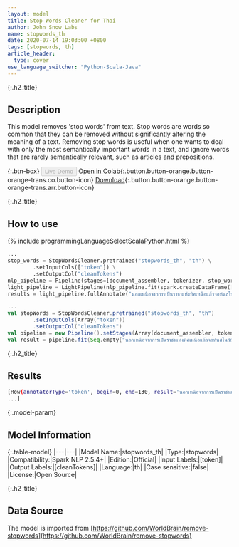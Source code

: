 ```yaml
---
layout: model
title: Stop Words Cleaner for Thai
author: John Snow Labs
name: stopwords_th
date: 2020-07-14 19:03:00 +0800
tags: [stopwords, th]
article_header:
  type: cover
use_language_switcher: "Python-Scala-Java"
---
```


{:.h2_title}
## Description
This model removes 'stop words' from text. Stop words are words so common that they can be removed without significantly altering the meaning of a text. Removing stop words is useful when one wants to deal with only the most semantically important words in a text, and ignore words that are rarely semantically relevant, such as articles and prepositions.

{:.btn-box}
<button class="button button-orange" disabled>Live Demo</button>
[Open in Colab](https://github.com/JohnSnowLabs/spark-nlp-workshop/blob/b2eb08610dd49d5b15077cc499a94b4ec1e8b861/jupyter/annotation/english/stop-words/StopWordsCleaner.ipynb){:.button.button-orange.button-orange-trans.co.button-icon}
[Download](https://s3.amazonaws.com/auxdata.johnsnowlabs.com/public/models/stopwords_th_th_2.5.4_2.4_1594742440606.zip){:.button.button-orange.button-orange-trans.arr.button-icon}

{:.h2_title}
## How to use

<div class="tabs-box" markdown="1">

{% include programmingLanguageSelectScalaPython.html %}

```python
...
stop_words = StopWordsCleaner.pretrained("stopwords_th", "th") \
        .setInputCols(["token"]) \
        .setOutputCol("cleanTokens")
nlp_pipeline = Pipeline(stages=[document_assembler, tokenizer, stop_words])
light_pipeline = LightPipeline(nlp_pipeline.fit(spark.createDataFrame([['']]).toDF("text")))
results = light_pipeline.fullAnnotate("นอกเหนือจากการเป็นราชาแห่งทิศเหนือแล้วจอห์นสโนว์ยังเป็นแพทย์ชาวอังกฤษและเป็นผู้นำในการพัฒนายาระงับความรู้สึกและสุขอนามัยทางการแพทย์")
```

```scala
...
val stopWords = StopWordsCleaner.pretrained("stopwords_th", "th")
        .setInputCols(Array("token"))
        .setOutputCol("cleanTokens")
val pipeline = new Pipeline().setStages(Array(document_assembler, tokenizer, stopWords))
val result = pipeline.fit(Seq.empty["นอกเหนือจากการเป็นราชาแห่งทิศเหนือแล้วจอห์นสโนว์ยังเป็นแพทย์ชาวอังกฤษและเป็นผู้นำในการพัฒนายาระงับความรู้สึกและสุขอนามัยทางการแพทย์"].toDS.toDF("text")).transform(data)
```

{:.h2_title}
## Results

```bash
[Row(annotatorType='token', begin=0, end=130, result='นอกเหนือจากการเป็นราชาแห่งทิศเหนือแล้วจอห์นสโนว์ยังเป็นแพทย์ชาวอังกฤษและเป็นผู้นำในการพัฒนายาระงับความรู้สึกและสุขอนามัยทางการแพทย์', metadata={'sentence': '0'}, embeddings=[]),
...]
```

{:.model-param}
## Model Information

{:.table-model}
|---|---|
|Model Name:|stopwords_th|
|Type:|stopwords|
|Compatibility:|Spark NLP 2.5.4+|
|Edition:|Official|
|Input Labels:|[token]|
|Output Labels:|[cleanTokens]|
|Language:|th|
|Case sensitive:|false|
|License:|Open Source|

{:.h2_title}
## Data Source
The model is imported from [https://github.com/WorldBrain/remove-stopwords](https://github.com/WorldBrain/remove-stopwords)